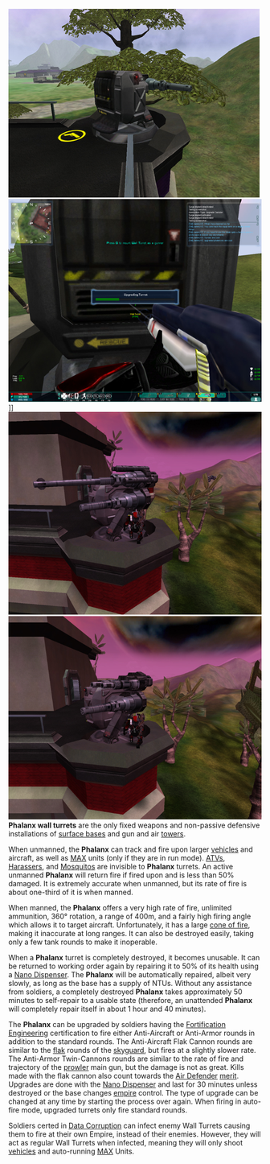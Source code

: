 ![](../images/PSScreenShot0287.jpg "fig:PSScreenShot0287.jpg")
![](../images/UpgradingPhalanx.jpg "fig:UpgradingPhalanx.jpg")\]\]
![](../images/AAPhalanx.jpg "fig:AAPhalanx.jpg")
![](../images/AVPhalanx.jpg "fig:AVPhalanx.jpg") **Phalanx wall turrets** are the
only fixed weapons and non-passive defensive installations of [surface
bases](../locations/Facilities.md#Surface_Bases) and gun and air
[towers](../locations/Towers.md).

When unmanned, the **Phalanx** can track and fire upon larger
[vehicles](../vehicles/Vehicle.md) and aircraft, as well as
[MAX](Mechanized_Assault_Exo-Suit.md) units (only if they are in
run mode). [ATVs](<ATV_(Certification)>),
[Harassers](../vehicles/Harasser.md), and [Mosquitos](../vehicles/Mosquito.md)
are invisible to **Phalanx** turrets. An active unmanned **Phalanx**
will return fire if fired upon and is less than 50% damaged. It is
extremely accurate when unmanned, but its rate of fire is about
one-third of it is when manned.

When manned, the **Phalanx** offers a very high rate of fire, unlimited
ammunition, 360° rotation, a range of 400m, and a fairly high firing
angle which allows it to target aircraft. Unfortunately, it has a large
[cone of fire](../etc/Cone_of_fire.md), making it inaccurate at long
ranges. It can also be destroyed easily, taking only a few tank rounds
to make it inoperable.

When a **Phalanx** turret is completely destroyed, it becomes unusable.
It can be returned to working order again by repairing it to 50% of its
health using a [Nano Dispenser](../weapons/Nano_Dispenser.md). The
**Phalanx** will be automatically repaired, albeit very slowly, as long
as the base has a supply of NTUs. Without any assistance from soldiers,
a completely destroyed **Phalanx** takes approximately 50 minutes to
self-repair to a usable state (therefore, an unattended **Phalanx** will
completely repair itself in about 1 hour and 40 minutes).

The **Phalanx** can be upgraded by soldiers having the [Fortification
Engineering](../certifications/Fortification_Engineering.md) certification to fire
either Anti-Aircraft or Anti-Armor rounds in addition to the standard
rounds. The Anti-Aircraft Flak Cannon rounds are similar to the
[flak](../weapons/Flak.md) rounds of the [skyguard](Skyguard.md),
but fires at a slightly slower rate. The Anti-Armor Twin-Cannons rounds
are similar to the rate of fire and trajectory of the
[prowler](../Prowler.md) main gun, but the damage is not as great.
Kills made with the flak cannon also count towards the [Air
Defender](../merits/Air_Defender.md) [merit](../merits/Merit_Commendations.md). Upgrades
are done with the [Nano Dispenser](../weapons/Nano_Dispenser.md) and last
for 30 minutes unless destroyed or the base changes
[empire](../terminology/Empire.md) control. The type of upgrade can be changed
at any time by starting the process over again. When firing in auto-fire
mode, upgraded turrets only fire standard rounds.

Soldiers certed in [Data Corruption](../certifications/Data_Corruption.md) can
infect enemy Wall Turrets causing them to fire at their own Empire,
instead of their enemies. However, they will act as regular Wall Turrets
when infected, meaning they will only shoot
[vehicles](../vehicles/Vehicle.md) and auto-running [MAX](Mechanized_Assault_Exo-Suit.md)
Units.

<!--[Category:Game Items](Category:Game_Items.md)-->
